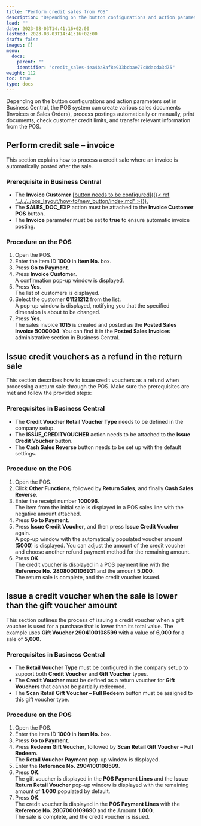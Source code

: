 ```yaml
---
title: "Perform credit sales from POS"
description: "Depending on the button configurations and action parameters set in Business Central, the POS system can create various sales documents (Invoices or Sales Orders), process postings automatically or manually, print documents, check customer credit limits, and transfer relevant information from the POS."
lead: ""
date: 2023-08-03T14:41:16+02:00
lastmod: 2023-08-03T14:41:16+02:00
draft: false
images: []
menu:
  docs:
    parent: ""
    identifier: "credit_sales-4ea4ba8af8e933bcbae77c8dacda3d75"
weight: 112
toc: true
type: docs
---
```

Depending on the button configurations and action parameters set in Business Central, the POS system can create various sales documents (Invoices or Sales Orders), process postings automatically or manually, print documents, check customer credit limits, and transfer relevant information from the POS.

## Perform credit sale – invoice

This section explains how to process a credit sale where an invoice is automatically posted after the sale.

### Prerequisite in Business Central

- The **Invoice Customer** [<ins>button needs to be configured<ins>]({{< ref "../../../pos_layout/how-to/new_button/index.md" >}}),
- The **SALES_DOC_EXP** action must be attached to the **Invoice Customer POS** button.
- The **Invoice** parameter must be set to **true** to ensure automatic invoice posting.

### Procedure on the POS

1.	Open the POS.
2.	Enter the item ID **1000** in **Item No.** box.
3.	Press **Go to Payment**.
4.	Press **Invoice Customer**.         
    A confirmation pop-up window is displayed.
5.	Press **Yes**.     
    The list of customers is displayed.
6.	Select the customer **01121212** from the list.        
    A pop-up window is displayed, notifying you that the specified dimension is about to be changed.
7.	Press **Yes**.      
    The sales invoice **1015** is created and posted as the **Posted Sales Invoice 5000004**. You can find it in the **Posted Sales Invoices** administrative section in Business Central.

## Issue credit vouchers as a refund in the return sale

This section describes how to issue credit vouchers as a refund when processing a return sale through the POS. Make sure the prerequisites are met and follow the provided steps:

### Prerequisites in Business Central

- The **Credit Voucher Retail Voucher Type** needs to be defined in the company setup.
- The **ISSUE_CREDITVOUCHER** action needs to be attached to the **Issue Credit Voucher** button.
- The **Cash Sales Reverse** button needs to be set up with the default settings.

### Procedure on the POS

1.	Open the POS.
2.	Click **Other Functions**, followed by **Return Sales**, and finally **Cash Sales Reverse**.
3.	Enter the receipt number **100096**.    
    The item from the initial sale is displayed in a POS sales line with the negative amount attached.
4.	Press **Go to Payment**.
5.	Press **Issue Credit Voucher**, and then press **Issue Credit Voucher** again.     
    A pop-up window with the automatically populated voucher amount (**5000**) is displayed. You can adjust the amount of the credit voucher and choose another refund payment method for the remaining amount. 
6.	Press **OK**.     
    The credit voucher is displayed in a POS payment line with the **Reference No.** **2808000106931** and the amount **5.000**.      
    The return sale is complete, and the credit voucher issued. 

## Issue a credit voucher when the sale is lower than the gift voucher amount

This section outlines the process of issuing a credit voucher when a gift voucher is used for a purchase that is lower than its total value. The example uses **Gift Voucher 2904100108599** with a value of **6,000** for a sale of **5,000**.

### Prerequisites in Business Central

- The **Retail Voucher Type** must be configured in the company setup to support both **Credit Voucher** and **Gift Voucher** types.
- The **Credit Voucher** must be defined as a return voucher for **Gift Vouchers** that cannot be partially redeemed.
- The **Scan Retail Gift Voucher – Full Redeem** button must be assigned to this gift voucher type.

### Procedure on the POS

1.	Open the POS.
2.	Enter the item ID **1000** in **Item No.** box.
3.	Press **Go to Payment**.
4.	Press **Redeem Gift Voucher**, followed by **Scan Retail Gift Voucher – Full Redeem**.     
    The **Retail Voucher Payment** pop-up window is displayed.
5.	Enter the **Reference No. 2904100108599**.
6.	Press **OK**.      
    The gift voucher is displayed in the **POS Payment Lines** and the **Issue Return Retail Voucher** pop-up window is displayed with the remaining amount of **1.000** populated by default.
7.	Press **OK**.   
    The credit voucher is displayed in the **POS Payment Lines** with the **Reference No. 2807000109690** and the Amount **1.000**.    
    The sale is complete, and the credit voucher is issued.


